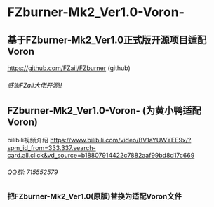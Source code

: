 # FZburner-Mk2_Ver1.0-Voron-
## 基于FZburner-Mk2_Ver1.0正式版开源项目适配Voron

https://github.com/FZaii/FZburner (github)
###### 感谢FZaii大佬开源!!
## FZburner-Mk2_Ver1.0-Voron- (为黄小鸭适配Voron)

bilibili视频介绍
https://www.bilibili.com/video/BV1aYUWYEE9x/?spm_id_from=333.337.search-card.all.click&vd_source=b18807914422c7882aaf99bd8d17c669

###### QQ群: 715552579

### 把FZburner-Mk2_Ver1.0(原版)替换为适配Voron文件
